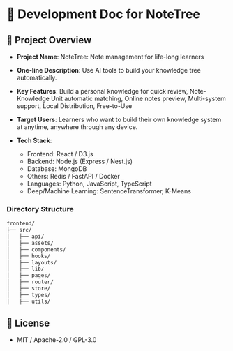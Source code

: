 # 📝 Development Doc for NoteTree

## 📖 Project Overview

- **Project Name**: NoteTree: Note management for life-long learners
- **One-line Description**: Use AI tools to build your knowledge tree automatically.
- **Key Features**: Build a personal knowledge for quick review, Note-Knowledge Unit automatic matching, Online notes preview, Multi-system support, Local Distribution, Free-to-Use
- **Target Users**: Learners who want to build their own knowledge system at anytime, anywhere through any device.
- **Tech Stack**:

  - Frontend: React / D3.js
  - Backend: Node.js (Express / Nest.js)
  - Database: MongoDB
  - Others: Redis / FastAPI / Docker
  - Languages: Python, JavaScript, TypeScript
  - Deep/Machine Learning: SentenceTransformer, K-Means

### Directory Structure

```bash
frontend/
├── src/
│   ├── api/
│   ├── assets/
│   ├── components/
│   ├── hooks/
│   ├── layouts/
│   ├── lib/
│   ├── pages/
│   ├── router/
│   ├── store/
│   ├── types/
│   ├── utils/
```

## 📜 License

- MIT / Apache-2.0 / GPL-3.0
